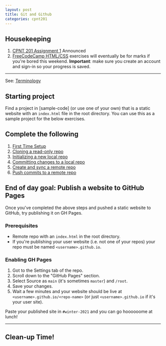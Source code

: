 ```yaml
---
layout: post
title: Git and Github
categories: cpnt201
---
```


## Housekeeping
1. [CPNT 201 Assignment 1](https://github.com/sait-wbdv/assessments/blob/master/cpnt201/) Announced
2. [FreeCodeCamp HTML/CSS](https://www.freecodecamp.org/learn/responsive-web-design/basic-html-and-html5/) exercises will eventually be for marks if you're bored this weekend. **Important**: make sure you create an account and sign-in so your progress is saved.

---

See: [Terminology]({{site.baseurl}}/cheatsheets/git-gh/#terms)

## Starting project
Find a project in [sample-code] (or use one of your own) that is a static website with an `index.html` file in the root directory. You can use this as a sample project for the below exercises.

## Complete the following
1. [First Time Setup]({{site.baseurl}}/cheatsheets/git-gh/setup)
2. [Cloning a read-only repo]({{site.baseurl}}/cheatsheets/git-gh/read-only-repo)
3. [Initializing a new local repo]({{site.baseurl}}/cheatsheets/git-gh/init-local)
4. [Committing changes to a local repo]({{site.baseurl}}/cheatsheets/git-gh/add-commit)
5. [Create and sync a remote repo]({{site.baseurl}}/cheatsheets/git-gh/sync-remote)
6. [Push commits to a remote repo]({{site.baseurl}}/cheatsheets/git-gh/push-remote)

## End of day goal: Publish a website to GitHub Pages
Once you've completed the above steps and pushed a static website to GitHub, try publishing it on GH Pages.

### Prerequisites
- Remote repo with an `index.html` in the root directory.
- If you're publishing your user website (i.e. not one of your repos) your repo must be named `<username>.github.io`.

### Enabling GH Pages
1. Got to the Settings tab of the repo.
2. Scroll down to the "GitHub Pages" section.
3. Select Source as `main` (it's sometimes `master`) and `/root`.
4. Save your changes.
5. Wait a few minutes and your website should be live at `<username>.github.io/<repo-name>` (or just `<username>.github.io` if it's your user site).

Paste your published site in `#winter-2021` and you can go hoooooome at lunch!

---

## Clean-up Time!